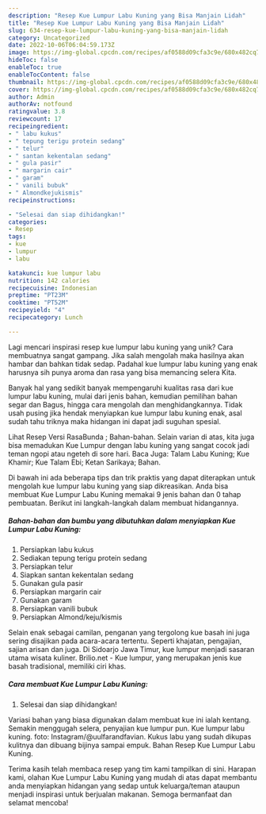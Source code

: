 ```yaml
---
description: "Resep Kue Lumpur Labu Kuning yang Bisa Manjain Lidah"
title: "Resep Kue Lumpur Labu Kuning yang Bisa Manjain Lidah"
slug: 634-resep-kue-lumpur-labu-kuning-yang-bisa-manjain-lidah
category: Uncategorized
date: 2022-10-06T06:04:59.173Z
image: https://img-global.cpcdn.com/recipes/af0588d09cfa3c9e/680x482cq70/kue-lumpur-labu-kuning-foto-resep-utama.jpg
hideToc: false
enableToc: true
enableTocContent: false
thumbnail: https://img-global.cpcdn.com/recipes/af0588d09cfa3c9e/680x482cq70/kue-lumpur-labu-kuning-foto-resep-utama.jpg
cover: https://img-global.cpcdn.com/recipes/af0588d09cfa3c9e/680x482cq70/kue-lumpur-labu-kuning-foto-resep-utama.jpg
author: Admin
authorAv: notfound
ratingvalue: 3.8
reviewcount: 17
recipeingredient:
- " labu kukus"
- " tepung terigu protein sedang"
- " telur"
- " santan kekentalan sedang"
- " gula pasir"
- " margarin cair"
- " garam"
- " vanili bubuk"
- " Almondkejukismis"
recipeinstructions:

- "Selesai dan siap dihidangkan!"
categories:
- Resep
tags:
- kue
- lumpur
- labu

katakunci: kue lumpur labu 
nutrition: 142 calories
recipecuisine: Indonesian
preptime: "PT23M"
cooktime: "PT52M"
recipeyield: "4"
recipecategory: Lunch

---
```





Lagi mencari inspirasi resep kue lumpur labu kuning yang unik? Cara membuatnya sangat gampang. Jika salah mengolah maka hasilnya akan hambar dan bahkan tidak sedap. Padahal kue lumpur labu kuning yang enak harusnya sih punya aroma dan rasa yang bisa memancing selera Kita.





Banyak hal yang sedikit banyak mempengaruhi kualitas rasa dari kue lumpur labu kuning, mulai dari jenis bahan, kemudian pemilihan bahan segar dan Bagus, hingga cara mengolah dan menghidangkannya. Tidak usah pusing jika hendak menyiapkan kue lumpur labu kuning enak,      asal sudah tahu triknya maka hidangan ini dapat jadi suguhan spesial.














Lihat Resep Versi RasaBunda ; Bahan-bahan. Selain varian di atas, kita juga bisa memadukan Kue Lumpur dengan labu kuning yang sangat cocok jadi teman ngopi atau ngeteh di sore hari. Baca Juga: Talam Labu Kuning; Kue Khamir; Kue Talam Ebi; Ketan Sarikaya; Bahan.






Di bawah ini ada beberapa tips dan trik praktis yang dapat diterapkan untuk mengolah kue lumpur labu kuning yang siap dikreasikan. Anda bisa membuat Kue Lumpur Labu Kuning memakai 9 jenis bahan dan 0 tahap pembuatan. Berikut ini langkah-langkah dalam membuat hidangannya.

<!--inarticleads1-->

##### Bahan-bahan dan bumbu yang dibutuhkan dalam menyiapkan Kue Lumpur Labu Kuning:

1. Persiapkan  labu kukus
1. Sediakan  tepung terigu protein sedang
1. Persiapkan  telur
1. Siapkan  santan kekentalan sedang
1. Gunakan  gula pasir
1. Persiapkan  margarin cair
1. Gunakan  garam
1. Persiapkan  vanili bubuk
1. Persiapkan  Almond/keju/kismis


Selain enak sebagai camilan, penganan yang tergolong kue basah ini juga sering disajikan pada acara-acara tertentu. Seperti khajatan, pengajian, sajian arisan dan juga. Di Sidoarjo Jawa Timur, kue lumpur menjadi sasaran utama wisata kuliner. Brilio.net - Kue lumpur, yang merupakan jenis kue basah tradisional, memiliki ciri khas. 

<!--inarticleads2-->

##### Cara membuat Kue Lumpur Labu Kuning:


1. Selesai dan siap dihidangkan!

Variasi bahan yang biasa digunakan dalam membuat kue ini ialah kentang. Semakin menggugah selera, penyajian kue lumpur pun. Kue lumpur labu kuning. foto: Instagram/@uulfarandfavian. Kukus labu yang sudah dikupas kulitnya dan dibuang bijinya sampai empuk. Bahan Resep Kue Lumpur Labu Kuning. 

Terima kasih telah membaca resep yang tim kami tampilkan di sini. Harapan kami, olahan Kue Lumpur Labu Kuning yang mudah di atas dapat membantu anda menyiapkan hidangan yang sedap untuk keluarga/teman ataupun menjadi inspirasi untuk berjualan makanan. Semoga bermanfaat dan selamat mencoba!

